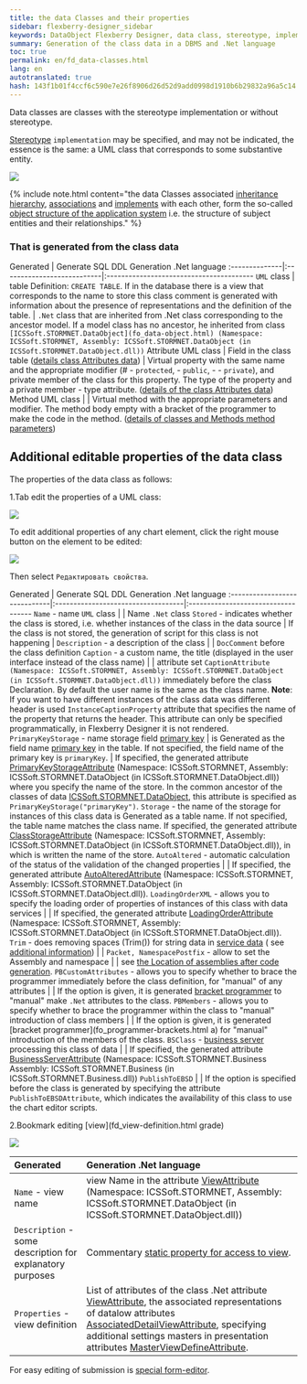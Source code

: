 ```yaml
--- 
title: the data Classes and their properties 
sidebar: flexberry-designer_sidebar 
keywords: DataObject Flexberry Designer, data class, stereotype, implementation, performance 
summary: Generation of the class data in a DBMS and .Net language 
toc: true 
permalink: en/fd_data-classes.html 
lang: en 
autotranslated: true 
hash: 143f1b01f4ccf6c590e7e26f8906d26d52d9add0998d1910b6b29832a96a5c14 
--- 
```


Data classes are classes with the stereotype implementation or without stereotype. 

[Stereotype](fd_key-concepts.html) `implementation` may be specified, and may not be indicated, the essence is the same: a UML class that corresponds to some substantive entity. 

![](/images/pages/products/flexberry-designer/class-diagram/implementation.png) 

{% include note.html content="the data Classes associated [inheritance hierarchy](fd_inheritance.html), [associations](fd_master-association.html) and [implements](fo_detail-associations-properties.html) with each other, form the so-called [object structure of the application system](fd_key-concepts.html) i.e. the structure of subject entities and their relationships." %} 


### That is generated from the class data 

Generated | Generate SQL DDL Generation .Net language 
:--------------|:---------------------------|:---------------------------------------- 
`UML` class | table Definition: `CREATE TABLE`. If in the database there is a view that corresponds to the name to store this class comment is generated with information about the presence of representations and the definition of the table. | `.Net` class that are inherited from .Net class corresponding to the ancestor model. If a model class has no ancestor, he inherited from class `[ICSSoft.STORMNET.DataObject](fo_data-object.html) (Namespace: ICSSoft.STORMNET, Assembly: ICSSoft.STORMNET.DataObject (in ICSSoft.STORMNET.DataObject.dll))` 
Attribute UML class | Field in the class table ([details class Attributes data](fo_attributes-class-data.html)) | Virtual property with the same name and the appropriate modifier (# - `protected`, - `public`, - - `private`), and private member of the class for this property. The type of the property and a private member - type attribute. ([details of the class Attributes data](fo_attributes-class-data.html)) 
Method UML class | | Virtual method with the appropriate parameters and modifier. The method body empty with a bracket of the programmer to make the code in the method. ([details of classes and Methods method parameters](fd_methods-parameters.html)) 


## Additional editable properties of the data class 

The properties of the data class as follows: 

1.Tab edit the properties of a UML class: 

![](/images/pages/products/flexberry-designer/class-diagram/implprop1.png) 

To edit additional properties of any chart element, click the right mouse button on the element to be edited: 

![](/images/pages/products/flexberry-designer/class-diagram/additionalprops.jpg) 

Then select `Редактировать свойства`. 

Generated | Generate SQL DDL Generation .Net language 
:-----------------------------|:-----------------------------------|:----------------------------------- 
`Name` - name `UML` class | | Name `.Net` class 
`Stored` - indicates whether the class is stored, i.e. whether instances of the class in the data source | If the class is not stored, the generation of script for this class is not happening | 
`Description` - a description of the class | | `DocComment` before the class definition 
`Caption` - a custom name, the title (displayed in the user interface instead of the class name) | | attribute set `CaptionAttribute (Namespace: ICSSoft.STORMNET, Assembly: ICSSoft.STORMNET.DataObject (in ICSSoft.STORMNET.DataObject.dll))` immediately before the class Declaration. By default the user name is the same as the class name. __Note__: If you want to have different instances of the class data was different header is used `InstanceCaptionProperty` attribute that specifies the name of the property that returns the header. This attribute can only be specified programmatically, in Flexberry Designer it is not rendered. 
`PrimaryKeyStorage` - name storage field [primary key](fo_primary-keys-objects.html) | is Generated as the field name [primary key](fo_primary-keys-objects.html) in the table. If not specified, the field name of the primary key is `primaryKey`. | If specified, the generated attribute [PrimaryKeyStorageAttribute](fo_storing-data-objects.html) (Namespace: ICSSoft.STORMNET, Assembly: ICSSoft.STORMNET.DataObject (in ICSSoft.STORMNET.DataObject.dll)) where you specify the name of the store. In the common ancestor of the classes of data [ICSSoft.STORMNET.DataObject](fo_data-object.html), this attribute is specified as `PrimaryKeyStorage("primaryKey")`. 
`Storage` - the name of the storage for instances of this class data is Generated as a table name. If not specified, the table name matches the class name. If specified, the generated attribute [ClassStorageAttribute](fo_storing-data-objects.html) (Namespace: ICSSoft.STORMNET, Assembly: ICSSoft.STORMNET.DataObject (in ICSSoft.STORMNET.DataObject.dll)), in which is written the name of the store. 
`AutoAltered` - automatic calculation of the status of the validation of the changed properties | | If specified, the generated attribute [AutoAlteredAttribute](fo_object-status.html) (Namespace: ICSSoft.STORMNET, Assembly: ICSSoft.STORMNET.DataObject (in ICSSoft.STORMNET.DataObject.dll)).
`LoadingOrderXML` - allows you to specify the loading order of properties of instances of this class with data services | | If specified, the generated attribute [LoadingOrderAttribute](fo_order-loading-property.html) (Namespace: ICSSoft.STORMNET, Assembly: ICSSoft.STORMNET.DataObject (in ICSSoft.STORMNET.DataObject.dll)). 
`Trim` - does removing spaces (Trim()) for string data in [service data](fo_data-service.html) ( see [additional information](fo_trimmed-string-storage.html)) | | 
`Packet, NamespacePostfix` - allow to set the Assembly and namespace | | see [the Location of assemblies after code generation](fo_location-assembly.html). 
`PBCustomAttributes` - allows you to specify whether to brace the programmer immediately before the class definition, for "manual" of any attributes | | If the option is given, it is generated [bracket programmer](fo_programmer-brackets.html) to "manual" make `.Net` attributes to the class. 
`PBMembers` - allows you to specify whether to brace the programmer within the class to "manual" introduction of class members | | If the option is given, it is generated [bracket programmer](fo_programmer-brackets.html a) for "manual" introduction of the members of the class. 
`BSClass` - [business server](fd_business-servers.html) processing this class of data | | If specified, the generated attribute [BusinessServerAttribute](fo_user-operations-dataservice.html) (Namespace: ICSSoft.STORMNET.Business Assembly: ICSSoft.STORMNET.Business (in ICSSoft.STORMNET.Business.dll)) 
`PublishToEBSD` | | If the option is specified before the class is generated by specifying the attribute `PublishToEBSDAttribute`, which indicates the availability of this class to use the chart editor scripts. 

2.Bookmark editing [view](fd_view-definition.html grade) 

![](/images/pages/products/flexberry-designer/class-diagram/implprop2.png) 

Generated | Generation .Net language 
:------------------------|:------------------------------- 
`Name` - view name | view Name in the attribute [ViewAttribute](fd_view-definition.html) (Namespace: ICSSoft.STORMNET, Assembly: ICSSoft.STORMNET.DataObject (in ICSSoft.STORMNET.DataObject.dll)) 
`Description` - some description for explanatory purposes | Commentary [static property for access to view](fo_static-view-accessors.html). 
`Properties` - view definition | List of attributes of the class .Net attribute [ViewAttribute](fd_view-definition.html), the associated representations of datalow attributes [AssociatedDetailViewAttribute](fd_view-definition.html), specifying additional settings masters in presentation attributes [MasterViewDefineAttribute](fd_view-definition.html). 

For easy editing of submission is [special form-editor](fd_view-edit-form.html).


